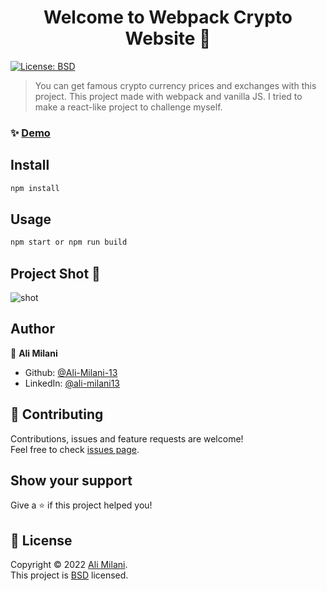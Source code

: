 <h1 align="center">Welcome to Webpack Crypto Website 👋</h1>
<p>
  <a href="https://opensource.org/licenses/BSD-3-Clause" target="_blank">
    <img alt="License: BSD" src="https://img.shields.io/badge/License-BSD-yellow.svg" />
  </a>
</p>

> You can get famous crypto currency prices and exchanges with this project. This project made with webpack and vanilla JS. I tried to make a react-like project to challenge myself.

### ✨ [Demo](https://ali-milani-13.github.io/webpack-crypto-website/)

## Install

```sh
npm install
```

## Usage

```sh
npm start or npm run build
```
## Project Shot 📸
![shot](https://user-images.githubusercontent.com/101967444/166215329-5d38367b-26dd-49ad-8631-716a2831850c.png)


## Author

👤 **Ali Milani**

* Github: [@Ali-Milani-13](https://github.com/Ali-Milani-13)
* LinkedIn: [@ali-milani13](https://linkedin.com/in/ali-milani13)

## 🤝 Contributing

Contributions, issues and feature requests are welcome!<br />Feel free to check [issues page](https://github.com/Ali-Milani-13/webpack-crypto-website/issues). 

## Show your support

Give a ⭐️ if this project helped you!

## 📝 License

Copyright © 2022 [Ali Milani](https://github.com/Ali-Milani-13).<br />
This project is [BSD](https://opensource.org/licenses/BSD-3-Clause) licensed.

